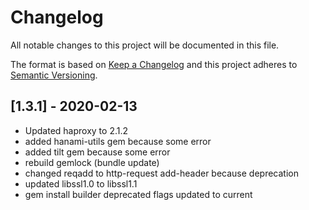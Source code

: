 # Changelog
All notable changes to this project will be documented in this file.

The format is based on [Keep a Changelog](http://keepachangelog.com/en/1.0.0/)
and this project adheres to [Semantic Versioning](http://semver.org/spec/v2.0.0.html).

## [1.3.1] - 2020-02-13
- Updated haproxy to 2.1.2
- added hanami-utils gem because some error
- added tilt gem because some error
- rebuild gemlock (bundle update)
- changed reqadd to http-request add-header because deprecation
- updated libssl1.0 to libssl1.1
- gem install builder deprecated flags updated to current